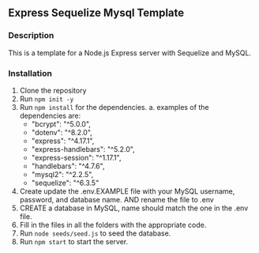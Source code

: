 ## Express Sequelize Mysql Template

### Description
This is a template for a Node.js Express server with Sequelize and MySQL.

### Installation
1. Clone the repository
2. Run `npm init -y` 
3. Run `npm install` for the dependencies.
    a. examples of the dependencies are:
    - "bcrypt": "^5.0.0",
    - "dotenv": "^8.2.0",
    - "express": "^4.17.1",
    - "express-handlebars": "^5.2.0",
    - "express-session": "^1.17.1",
    - "handlebars": "^4.7.6",
    - "mysql2": "^2.2.5",
    - "sequelize": "^6.3.5"
4. Create update the .env.EXAMPLE file with your MySQL username, password, and database name. AND rename the file to .env
6. CREATE a database in MySQL, name should match the one in the .env file.
7. Fill in the files in all the folders with the appropriate code.
8. Run `node seeds/seed.js` to seed the database.
9. Run `npm start` to start the server.